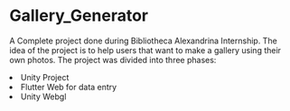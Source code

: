 # Gallery_Generator
A Complete project done during Bibliotheca Alexandrina Internship. The idea of the project is to help users that want to make a gallery using their own photos.
The project was divided into three phases:
<li>Unity Project</li>
<li>Flutter Web for data entry</li>
<li>Unity Webgl </li>
